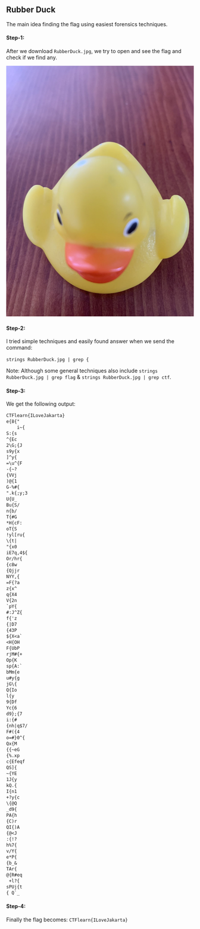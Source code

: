## Rubber Duck
The main idea finding the flag using easiest forensics techniques.


#### Step-1:
After we download `RubberDuck.jpg`, we try to open and see the flag and check if we find any.

<img src="RubberDuck.jpg">

#### Step-2:
I tried simple techniques and easily found answer when we send the command:

`strings RubberDuck.jpg | grep {`

Note: Although some general techniques also include `strings RubberDuck.jpg | grep flag`  & `strings RubberDuck.jpg | grep ctf`.

#### Step-3:
We get the following output:
```
CTFlearn{ILoveJakarta}
e{8{"
	i~{
S:{s
^{Ec
2\G;{J
s9y{x
]^y{
=\u^{F
-{~?
{VVj
)@{1
G-%#{
".k{;y;3
U{U_
Bu{S/
n{b/
T{#G
*H{cF:
oT{S
!yl[ru{
\{t|
"{x0
iE7q,4${
Or/hr{
{c8w
{Qjjr
NYY,{
=F{?a
z{x^
q{X4
V{2n
`pY{
#:J^Z{
f{'z
{|D7
{43P
${X<a`
<H{OH
F{UbP
rjM#{+
Op{K
sp{A:`
bMm{e
u#y{g
jG\{
Q{Io
l{y	
9{Df
Yc{6
d9};{7
i:{#
{nh|q$7/
F#({4
o=#}0^{
Qx{M
{{~eG
{%.xp
c{Efeqf
QS]{
~{YE
1J{y
kQ.{
I{n1
+?y{c
\{@Q
_d9{
PA{h
{C)r
QI{)A
{@<J
:{!?
h%7{
v/Y{
e*P{
{b_&
TAr{
@{R#eq
 +l?{
sPUj{t
{ Q`_
```

#### Step-4:

Finally the flag becomes:
`CTFlearn{ILoveJakarta}`